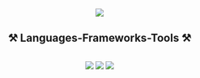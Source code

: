 <h1 align="center">
    <img src="https://readme-typing-svg.herokuapp.com/?font=Righteous&size=45&center=true&vCenter=true&width=600&height=80&duration=3500&lines=Hi+There!+👋;+I'm+Mohammed+Farhaan!;" />
</h1>
<h2 align="center">⚒️ Languages-Frameworks-Tools ⚒️</h2>
<br/>
<div align="center">
    <img src="https://skillicons.dev/icons?i=Jenkins,docker,kubernetes,terraform,ansible,github,git" />
    <img src="https://skillicons.dev/icons?i=sonarqube,vault,trivy,owasp,nexus,prometheus,grafana,elk," />
    <img src="https://skillicons.dev/icons?i=html,css,javascript,python,java,mysql" /><br>
</div>
